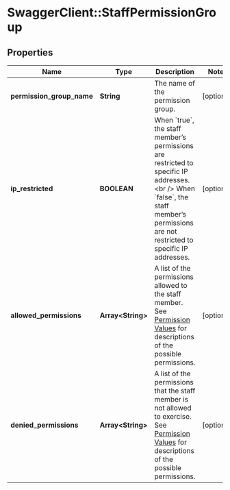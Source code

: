 # SwaggerClient::StaffPermissionGroup

## Properties
Name | Type | Description | Notes
------------ | ------------- | ------------- | -------------
**permission_group_name** | **String** | The name of the permission group. | [optional] 
**ip_restricted** | **BOOLEAN** | When &#x60;true&#x60;, the staff member’s permissions are restricted to specific IP addresses.&lt;br /&gt;  When &#x60;false&#x60;, the staff member’s permissions are not restricted to specific IP addresses. | [optional] 
**allowed_permissions** | **Array&lt;String&gt;** | A list of the permissions allowed to the staff member. See [Permission Values](https://developers.mindbodyonline.com/PublicDocumentation/V6#epermission-values) for descriptions of the possible permissions. | [optional] 
**denied_permissions** | **Array&lt;String&gt;** | A list of the permissions that the staff member is not allowed to exercise. See [Permission Values](https://developers.mindbodyonline.com/PublicDocumentation/V6#epermission-values) for descriptions of the possible permissions. | [optional] 


